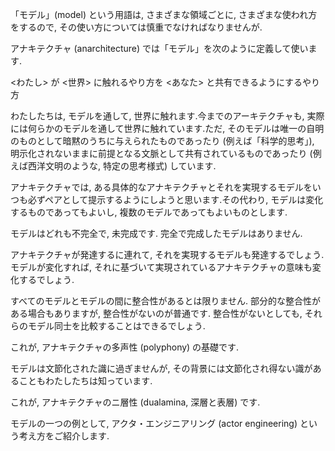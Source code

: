 「モデル」(model) という用語は, さまざまな領域ごとに, さまざまな使われ方をするので, その使い方については慎重でなければなりませんが.

アナキテクチャ (anarchitecture) では「モデル」を次のように定義して使います.

<わたし> が <世界> に触れるやり方を <あなた> と共有できるようにするやり方

わたしたちは, モデルを通して, 世界に触れます.今までのアーキテクチャも, 実際には何らかのモデルを通して世界に触れています.ただ, そのモデルは唯一の自明のものとして暗黙のうちに与えられたものであったり (例えば「科学的思考」), 明示化されないままに前提となる文脈として共有されているものであったり (例えば西洋文明のような, 特定の思考様式) しています.

アナキテクチャでは, ある具体的なアナキテクチャとそれを実現するモデルをいつも必ずペアとして提示するようにしようと思います.その代わり, モデルは変化するものであってもよいし, 複数のモデルであってもよいものとします.

モデルはどれも不完全で, 未完成です. 完全で完成したモデルはありません.

アナキテクチャが発達するに連れて, それを実現するモデルも発達するでしょう. モデルが変化すれば, それに基づいて実現されているアナキテクチャの意味も変化するでしょう.

すべてのモデルとモデルの間に整合性があるとは限りません. 部分的な整合性がある場合もありますが, 整合性がないのが普通です. 整合性がないとしても, それらのモデル同士を比較することはできるでしょう.

これが, アナキテクチャの多声性 (polyphony) の基礎です.

モデルは文節化された識に過ぎませんが, その背景には文節化され得ない識があることもわたしたちは知っています.

これが, アナキテクチャのニ層性 (dualamina, 深層と表層) です.

モデルの一つの例として, アクタ・エンジニアリング (actor engineering) という考え方をご紹介します.
